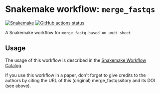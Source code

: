 # Snakemake workflow: `merge_fastqs`

[![Snakemake](https://img.shields.io/badge/snakemake-≥6.3.0-brightgreen.svg)](https://snakemake.github.io)
[![GitHub actions status](https://github.com/SveTho/merge_fastqs/workflows/Tests/badge.svg?branch=main)](https://github.com/SveTho/merge_fastqs/actions?query=branch%3Amain+workflow%3ATests)


A Snakemake workflow for `merge fastq based on unit sheet `


## Usage

The usage of this workflow is described in the [Snakemake Workflow Catalog](https://snakemake.github.io/snakemake-workflow-catalog/?usage=SveTho%2Fmerge_fastqs).

If you use this workflow in a paper, don't forget to give credits to the authors by citing the URL of this (original) merge_fastqssitory and its DOI (see above).
